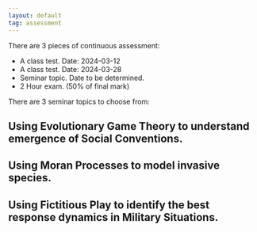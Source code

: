 ```yaml
---
layout: default
tag: assessment
---
```


There are 3 pieces of continuous assessment:

- A class test. Date: 2024-03-12
- A class test. Date: 2024-03-28
- Seminar topic. Date to be determined.
- 2 Hour exam. (50% of final mark)

There are 3 seminar topics to choose from:

## Using Evolutionary Game Theory to understand emergence of Social Conventions.

## Using Moran Processes to model invasive species.

## Using Fictitious Play to identify the best response dynamics in Military Situations.

